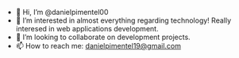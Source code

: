 - 👋 Hi, I’m @danielpimentel00
- 👀 I’m interested in almost everything regarding technology! Really interesed in web applications development.
- 💞️ I’m looking to collaborate on development projects.
- 📫 How to reach me: danielpimentel19@gmail.com

<!---
danielpimentel00/danielpimentel00 is a ✨ special ✨ repository because its `README.md` (this file) appears on your GitHub profile.
You can click the Preview link to take a look at your changes.
--->
